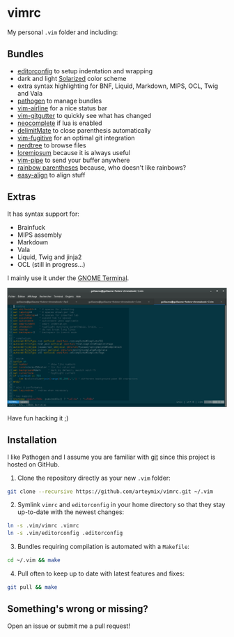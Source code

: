 vimrc
=====
My personal `.vim` folder and including:

Bundles
-------

 * [editorconfig](http://editorconfig.org/) to setup indentation and wrapping
 * dark and light [Solarized](http://ethanschoonover.com/solarized) color scheme
 * extra syntax highlighting for BNF, Liquid, Markdown, MIPS, OCL, Twig and Vala
 * [pathogen](https://github.com/tpope/vim-pathogen) to manage bundles
 * [vim-airline](https://github.com/bling/vim-airline) for a nice status bar
 * [vim-gitgutter](https://github.com/airblade/vim-gitgutter) to quickly see what has changed
 * [neocomplete](https://github.com/Shougo/neocomplete.vim) if lua is enabled
 * [delimitMate](https://github.com/Raimondi/delimitMate) to close parenthesis automatically
 * [vim-fugitive](https://github.com/tpope/vim-fugitive) for an optimal git integration
 * [nerdtree](https://github.com/scrooloose/nerdtree) to browse files
 * [loremipsum](https://github.com/ldong/vim_loremipsum) because it is always useful
 * [vim-pipe](https://github.com/krisajenkins/vim-pipe) to send your buffer anywhere
 * [rainbow parentheses](https://github.com/kien/rainbow_parentheses.vim) because, who doesn't like rainbows?
 * [easy-align](https://github.com/junegunn/vim-easy-align) to align stuff

Extras
------
It has syntax support for:

 * Brainfuck
 * MIPS assembly
 * Markdown
 * Vala
 * Liquid, Twig and jinja2
 * OCL (still in progress...)

I mainly use it under the
[GNOME Terminal](http://en.wikipedia.org/wiki/GNOME_Terminal).

![Preview with the dark solarized theme.](https://raw.githubusercontent.com/arteymix/vimrc/master/preview.png)

Have fun hacking it ;)

Installation
------------
I like Pathogen and I assume you are familiar with [git](http://git-scm.com)
since this project is hosted on GitHub.

1. Clone the repository directly as your new `.vim` folder:

```bash
git clone --recursive https://github.com/arteymix/vimrc.git ~/.vim
```

2. Symlink `vimrc` and `editorconfig` in your home directory so that they stay
   up-to-date with the newest changes:

```bash
ln -s .vim/vimrc .vimrc
ln -s .vim/editorconfig .editorconfig
```

3. Bundles requiring compilation is automated with a `Makefile`:

```bash
cd ~/.vim && make
```

4. Pull often to keep up to date with latest features and fixes:

```bash
git pull && make
```

Something's wrong or missing?
-----------------------------
Open an issue or submit me a pull request!
